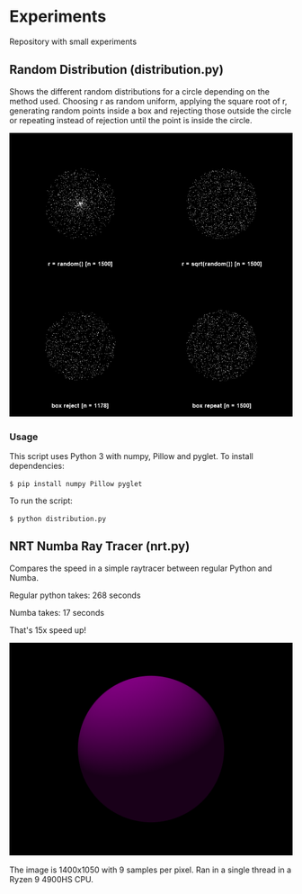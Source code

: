# Experiments

Repository with small experiments


## Random Distribution (distribution.py)

Shows the different random distributions for a circle depending on the method
used. Choosing r as random uniform, applying the square root of r, generating
random points inside a box and rejecting those outside the circle or repeating
instead of rejection until the point is inside the circle.

![distribution screenshot](docs/dist_screenshot.png)

### Usage

This script uses Python 3 with numpy, Pillow and pyglet. To install
dependencies:

`$ pip install numpy Pillow pyglet`

To run the script:

`$ python distribution.py`


## NRT Numba Ray Tracer (nrt.py)

Compares the speed in a simple raytracer between regular Python and Numba.

Regular python takes: 268 seconds

Numba takes: 17 seconds

That's 15x speed up!

![raytracer screenshot](docs/nrt_output.png)

The image is 1400x1050 with 9 samples per pixel. Ran in a single thread in
a Ryzen 9 4900HS CPU.
